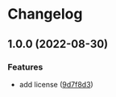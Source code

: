 # Changelog

## 1.0.0 (2022-08-30)


### Features

* add license ([9d7f8d3](https://github.com/nhedger/vue-headless-stepper/commit/9d7f8d3cddb6c185e14194a42d11332371acd8b2))
